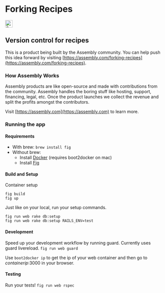 # Forking Recipes

<a href="https://assembly.com/forking-recipes/bounties"><img src="https://asm-badger.herokuapp.com/forking-recipes/badges/tasks.svg" height="24px" alt="Open Tasks" /></a>

## Version control for recipes

This is a product being built by the Assembly community. You can help push this idea forward by visiting [https://assembly.com/forking-recipes](https://assembly.com/forking-recipes).

### How Assembly Works

Assembly products are like open-source and made with contributions from the community. Assembly handles the boring stuff like hosting, support, financing, legal, etc. Once the product launches we collect the revenue and split the profits amongst the contributors.

Visit [https://assembly.com](https://assembly.com) to learn more.

### Running the app

#### Requirements
* With brew: `brew install fig`
* Without brew:
  * Install [Docker](https://docs.docker.com/installation/) (requires boot2docker on mac)
  * Install [Fig](http://www.fig.sh/install.html)

#### Build and Setup
Container setup
```
fig build
fig up
```

Just like on your local, run your setup commands.
```
fig run web rake db:setup
fig run web rake db:setup RAILS_ENV=test
```

#### Development

Speed up your development workflow by running guard. Currently uses guard livereload.
`fig run web guard`

Use `boot2docker ip` to get the ip of your web container and then go to _containerip_:3000 in your browser.

#### Testing

Run your tests!
`fig run web rspec`
